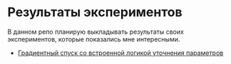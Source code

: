 # Результаты экспериментов

В данном репо планирую выкладывать результаты своих экспериментов, которые показались мне интересными.

- [Градиентный спуск со встроенной логикой уточнения параметров](https://github.com/experiment0/experiments/tree/main/gradient_descent)

